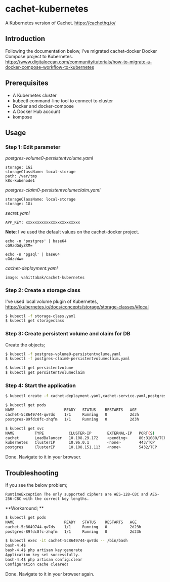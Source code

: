 # cachet-kubernetes

A Kubernetes version of Cachet. https://cachethq.io/


## Introduction

Following the documentation below, I've migrated cachet-docker Docker Compose project to Kubernetes. 
https://www.digitalocean.com/community/tutorials/how-to-migrate-a-docker-compose-workflow-to-kubernetes

## Prerequisites
- A Kubernetes cluster
- kubectl command-line tool to connect to cluster
- Docker and docker-compose 
- A Docker Hub account
- kompose

## Usage

### Step 1: Edit parameter

*postgres-volume0-persistentvolume.yaml*
```
storage: 1Gi
storageClassName: local-storage
path: /var/tmp
k8s-kubenode1
```

*postgres-claim0-persistentvolumeclaim.yaml*
```
storageClassName: local-storage
storage: 1Gi
```

*secret.yaml*
```
APP_KEY: xxxxxxxxxxxxxxxxxxxxxxxx
```
**Note**: I've used the default values on the cachet-docker project.

```
echo -n 'postgres' | base64
cG9zdGdyZXM=

echo -n 'pgsql' | base64
cGdzcWw=
```

*cachet-deployment.yaml*
```
image: vahittabak/cachet-kubernetes
```

### Step 2: Create a storage class

I've used local volume plugin of Kubernetes, 
https://kubernetes.io/docs/concepts/storage/storage-classes/#local

```bash
$ kubectl -f storage-class.yaml
$ kubectl get storageclass
```

### Step 3: Create persistent volume and claim for DB

Create the objects;

```bash
$ kubectl -f postgres-volume0-persistentvolume.yaml
$ kubectl -f postgres-claim0-persistentvolumeclaim.yaml

$ kubectl get persistentvolume
$ kubectl get persistentvolumeclaim
```

### Step 4: Start the application

```bash
$ kubectl create -f cachet-deployment.yaml,cachet-service.yaml,postgres-deployment.yaml,postgres-service.yaml,secret.yaml

$ kubectl get pods
NAME                      READY   STATUS    RESTARTS   AGE
cachet-5c8649744-qw7ds    1/1     Running   0          2d3h
postgres-89fdc8fc-zhqfm   1/1     Running   0          2d3h

$ kubectl get svc
NAME         TYPE           CLUSTER-IP       EXTERNAL-IP   PORT(S)        AGE
cachet       LoadBalancer   10.108.29.172    <pending>     80:31080/TCP   2d3h
kubernetes   ClusterIP      10.96.0.1        <none>        443/TCP        3d
postgres     ClusterIP      10.108.151.113   <none>        5432/TCP       2d3h
```

Done. Navigate to it in your browser.

## Troubleshooting

If you see the below problem;

```
RuntimeException The only supported ciphers are AES-128-CBC and AES-256-CBC with the correct key lengths.
```

**Workaround; **

```bash
$ kubectl get pods
NAME                      READY   STATUS    RESTARTS   AGE
cachet-5c8649744-qw7ds    1/1     Running   0          2d23h
postgres-89fdc8fc-zhqfm   1/1     Running   0          2d23h

$ kubectl exec -it cachet-5c8649744-qw7ds -- /bin/bash
bash-4.4$
bash-4.4$ php artisan key:generate
Application key set successfully.
bash-4.4$ php artisan config:clear
Configuration cache cleared!
```
Done. Navigate to it in your browser again.